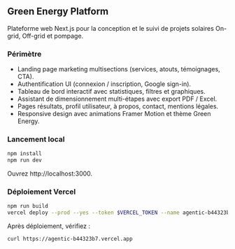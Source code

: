## Green Energy Platform

Plateforme web Next.js pour la conception et le suivi de projets solaires On-grid, Off-grid et pompage.

### Périmètre

- Landing page marketing multisections (services, atouts, témoignages, CTA).
- Authentification UI (connexion / inscription, Google sign-in).
- Tableau de bord interactif avec statistiques, filtres et graphiques.
- Assistant de dimensionnement multi-étapes avec export PDF / Excel.
- Pages résultats, profil utilisateur, à propos, contact, mentions légales.
- Responsive design avec animations Framer Motion et thème Green Energy.

### Lancement local

```bash
npm install
npm run dev
```

Ouvrez http://localhost:3000.

### Déploiement Vercel

```bash
npm run build
vercel deploy --prod --yes --token $VERCEL_TOKEN --name agentic-b44323b7
```

Après déploiement, vérifiez :

```bash
curl https://agentic-b44323b7.vercel.app
```
